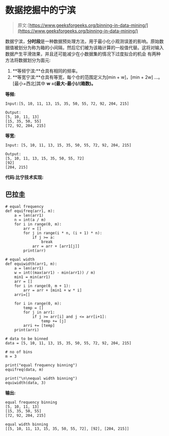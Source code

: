 # 数据挖掘中的宁滨

> 原文:[https://www.geeksforgeeks.org/binning-in-data-mining/](https://www.geeksforgeeks.org/binning-in-data-mining/)

数据宁滨，**分时段**是一种数据预处理方法，用于最小化小观测误差的影响。原始数据值被划分为称为箱的小间隔，然后它们被为该箱计算的一般值代替。这将对输入数据产生平滑效果，并且还可能减少在小数据集的情况下过度拟合的机会
有两种方法将数据划分为面元:

1.  **等频宁滨:**仓具有相同的频率。
2.  **等宽宁滨:**仓具有等宽，每个仓的范围定义为[min + w]，[min + 2w] …。[最小+西北]其中 **w =(最大–最小)/(箱数)。**

**等频:**

```
Input:[5, 10, 11, 13, 15, 35, 50, 55, 72, 92, 204, 215] 

Output:
[5, 10, 11, 13]
[15, 35, 50, 55]
[72, 92, 204, 215]
```

**等宽:**

```
Input: [5, 10, 11, 13, 15, 35, 50, 55, 72, 92, 204, 215]

Output:
[5, 10, 11, 13, 15, 35, 50, 55, 72]
[92]
[204, 215]
```

**代码:比宁技术实现:**

## 巴拉圭

```
# equal frequency
def equifreq(arr1, m):   
    a = len(arr1)
    n = int(a / m)
    for i in range(0, m):
        arr = []
        for j in range(i * n, (i + 1) * n):
            if j >= a:
                break
            arr = arr + [arr1[j]]
        print(arr)

# equal width
def equiwidth(arr1, m):
    a = len(arr1)
    w = int((max(arr1) - min(arr1)) / m)
    min1 = min(arr1)
    arr = []
    for i in range(0, m + 1):
        arr = arr + [min1 + w * i]
    arri=[]

    for i in range(0, m):
        temp = []
        for j in arr1:
            if j >= arr[i] and j <= arr[i+1]:
                temp += [j]
        arri += [temp]
    print(arri)

# data to be binned
data = [5, 10, 11, 13, 15, 35, 50, 55, 72, 92, 204, 215]

# no of bins
m = 3

print("equal frequency binning")
equifreq(data, m)

print("\n\nequal width binning")
equiwidth(data, 3)
```

**输出:**

```
equal frequency binning
[5, 10, 11, 13]
[15, 35, 50, 55]
[72, 92, 204, 215]

equal width binning
[[5, 10, 11, 13, 15, 35, 50, 55, 72], [92], [204, 215]] 
```